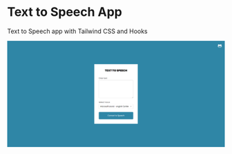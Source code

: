 # Text to Speech App

Text to Speech app with Tailwind CSS and Hooks

![alt text](https://github.com/FrancisDev19/text-to-speech-app/blob/master/screenshot.png?raw=true)